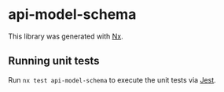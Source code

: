 # api-model-schema

This library was generated with [Nx](https://nx.dev).

## Running unit tests

Run `nx test api-model-schema` to execute the unit tests via [Jest](https://jestjs.io).
